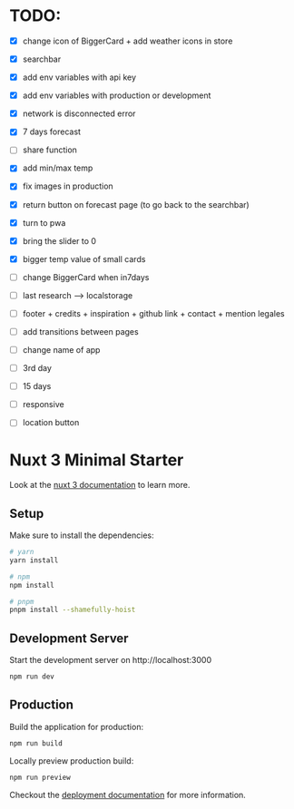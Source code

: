 # TODO: 

- [x] change icon of BiggerCard + add weather icons in store
- [x] searchbar
- [x] add env variables with api key
- [x] add env variables with production or development
- [x] network is disconnected error
- [x] 7 days forecast
- [ ] share function
- [x] add min/max temp
- [x] fix images in production
- [x] return button on forecast page (to go back to the searchbar)
- [x] turn to pwa
- [x] bring the slider to 0
- [x] bigger temp value of small cards
- [ ] change BiggerCard when in7days
- [ ] last research --> localstorage
- [ ] footer + credits + inspiration + github link + contact + mention legales
- [ ] add transitions between pages
- [ ] change name of app
- [ ] 3rd day
- [ ] 15 days
- [ ] responsive
- [ ] location button




# Nuxt 3 Minimal Starter

Look at the [nuxt 3 documentation](https://v3.nuxtjs.org) to learn more.

## Setup

Make sure to install the dependencies:

```bash
# yarn
yarn install

# npm
npm install

# pnpm
pnpm install --shamefully-hoist
```

## Development Server

Start the development server on http://localhost:3000

```bash
npm run dev
```

## Production

Build the application for production:

```bash
npm run build
```

Locally preview production build:

```bash
npm run preview
```

Checkout the [deployment documentation](https://v3.nuxtjs.org/guide/deploy/presets) for more information.

